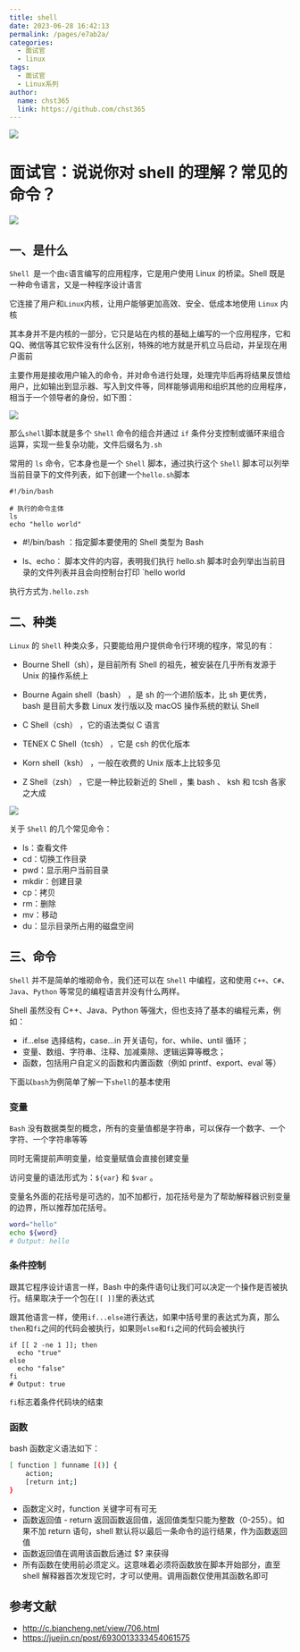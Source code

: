 ```yaml
---
title: shell
date: 2023-06-28 16:42:13
permalink: /pages/e7ab2a/
categories: 
  - 面试官
  - linux
tags: 
  - 面试官
  - Linux系列
author: 
  name: chst365
  link: https://github.com/chst365
---
```

![](https://cdn.jsdelivr.net/gh/chst365/bolgImgs/imgs/topImgs/33.jpg)
# 面试官：说说你对 shell 的理解？常见的命令？

 ![](https://static.vue-js.com/71003620-0883-11ec-a752-75723a64e8f5.png)


## 一、是什么

 `Shell `是一个由`c`语言编写的应用程序，它是用户使用 Linux 的桥梁。Shell 既是一种命令语言，又是一种程序设计语言

它连接了用户和` Linux `内核，让用户能够更加高效、安全、低成本地使用 `Linux` 内核

其本身并不是内核的一部分，它只是站在内核的基础上编写的一个应用程序，它和 QQ、微信等其它软件没有什么区别，特殊的地方就是开机立马启动，并呈现在用户面前

主要作用是接收用户输入的命令，并对命令进行处理，处理完毕后再将结果反馈给用户，比如输出到显示器、写入到文件等，同样能够调用和组织其他的应用程序，相当于一个领导者的身份，如下图：

 ![](https://static.vue-js.com/80db0ca0-0883-11ec-8e64-91fdec0f05a1.png)

那么`shell`脚本就是多个 `Shell` 命令的组合并通过 `if` 条件分支控制或循环来组合运算，实现一些复杂功能，文件后缀名为`.sh`

常用的 `ls` 命令，它本身也是一个 `Shell` 脚本，通过执行这个 `Shell` 脚本可以列举当前目录下的文件列表，如下创建一个`hello.sh`脚本

```shell
#!/bin/bash

# 执行的命令主体
ls
echo "hello world"
```

- #!/bin/bash ：指定脚本要使用的 Shell  类型为 Bash

- ls、echo： 脚本文件的内容，表明我们执行  hello.sh  脚本时会列举出当前目录的文件列表并且会向控制台打印 `hello world

执行方式为`.hello.zsh`



## 二、种类

`Linux` 的 `Shell` 种类众多，只要能给用户提供命令行环境的程序，常见的有：

- Bourne Shell（sh），是目前所有 Shell 的祖先，被安装在几乎所有发源于 Unix 的操作系统上

- Bourne Again shell（bash） ，是 sh 的一个进阶版本，比 sh 更优秀， bash 是目前大多数 Linux 发行版以及 macOS 操作系统的默认 Shell

- C Shell（csh） ，它的语法类似 C 语言

- TENEX C Shell（tcsh） ，它是 csh 的优化版本

- Korn shell（ksh） ，一般在收费的 Unix 版本上比较多见

- Z Shell（zsh） ，它是一种比较新近的 Shell ，集 bash 、 ksh 和 tcsh 各家之大成

![](https://static.vue-js.com/8e739440-0883-11ec-a752-75723a64e8f5.png)

关于 `Shell` 的几个常见命令：

- ls：查看文件
- cd：切换工作目录
- pwd：显示用户当前目录
- mkdir：创建目录
- cp：拷贝
- rm：删除
- mv：移动
- du：显示目录所占用的磁盘空间

## 三、命令

`Shell` 并不是简单的堆砌命令，我们还可以在 `Shell` 中编程，这和使用 `C++`、`C#`、`Java`、`Python` 等常见的编程语言并没有什么两样。

Shell 虽然没有 C++、Java、Python 等强大，但也支持了基本的编程元素，例如：

- if...else 选择结构，case...in 开关语句，for、while、until 循环；
- 变量、数组、字符串、注释、加减乘除、逻辑运算等概念；
- 函数，包括用户自定义的函数和内置函数（例如 printf、export、eval 等）



下面以`bash`为例简单了解一下`shell`的基本使用

### 变量

`Bash` 没有数据类型的概念，所有的变量值都是字符串，可以保存一个数字、一个字符、一个字符串等等

同时无需提前声明变量，给变量赋值会直接创建变量

访问变量的语法形式为：`${var}` 和 `$var` 。

变量名外面的花括号是可选的，加不加都行，加花括号是为了帮助解释器识别变量的边界，所以推荐加花括号。

```bash
word="hello"
echo ${word}
# Output: hello
```



### 条件控制

跟其它程序设计语言一样，Bash 中的条件语句让我们可以决定一个操作是否被执行。结果取决于一个包在`[[ ]]`里的表达式

跟其他语言一样，使用`if...else`进行表达，如果中括号里的表达式为真，那么`then`和`fi`之间的代码会被执行，如果则`else`和`fi`之间的代码会被执行

```shell
if [[ 2 -ne 1 ]]; then
  echo "true"
else
  echo "false"
fi
# Output: true
```

`fi`标志着条件代码块的结束



### 函数

bash 函数定义语法如下：

```bash
[ function ] funname [()] {
    action;
    [return int;]
}
```

- 函数定义时，function 关键字可有可无
- 函数返回值 - return 返回函数返回值，返回值类型只能为整数（0-255）。如果不加 return 语句，shell 默认将以最后一条命令的运行结果，作为函数返回值
- 函数返回值在调用该函数后通过 $?  来获得
- 所有函数在使用前必须定义。这意味着必须将函数放在脚本开始部分，直至 shell 解释器首次发现它时，才可以使用。调用函数仅使用其函数名即可

## 参考文献

- http://c.biancheng.net/view/706.html
- https://juejin.cn/post/6930013333454061575